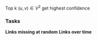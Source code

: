 Top k $(u, v) \in V^2$ get highest confidence

### Tasks
**Links missing at random**
**Links over time**
